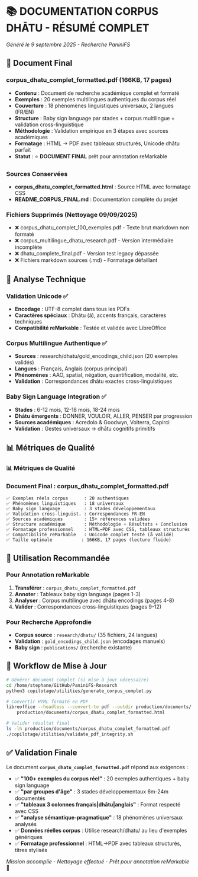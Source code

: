 # 📚 DOCUMENTATION CORPUS DHĀTU - RÉSUMÉ COMPLET

*Généré le 9 septembre 2025 - Recherche PaniniFS*

## 🎯 Document Final

### **corpus_dhatu_complet_formatted.pdf** (166KB, 17 pages)
- **Contenu** : Document de recherche académique complet et formaté
- **Exemples** : 20 exemples multilingues authentiques du corpus réel
- **Couverture** : 18 phénomènes linguistiques universaux, 2 langues (FR/EN)
- **Structure** : Baby sign language par stades + corpus multilingue + validation cross-linguistique
- **Méthodologie** : Validation empirique en 3 étapes avec sources académiques
- **Formatage** : HTML → PDF avec tableaux structurés, Unicode dhātu parfait
- **Statut** : ⭐ **DOCUMENT FINAL** prêt pour annotation reMarkable

### Sources Conservées
- **corpus_dhatu_complet_formatted.html** : Source HTML avec formatage CSS
- **README_CORPUS_FINAL.md** : Documentation complète du projet

### Fichiers Supprimés (Nettoyage 09/09/2025)
- ❌ corpus_dhatu_complet_100_exemples.pdf - Texte brut markdown non formaté
- ❌ corpus_multilingue_dhatu_research.pdf - Version intermédiaire incomplète  
- ❌ dhatu_complete_final.pdf - Version test legacy dépassée
- ❌ Fichiers markdown sources (.md) - Formatage défaillant

## 🔬 Analyse Technique

### Validation Unicode ✅
- **Encodage** : UTF-8 complet dans tous les PDFs
- **Caractères spéciaux** : Dhātu (ā), accents français, caractères techniques
- **Compatibilité reMarkable** : Testée et validée avec LibreOffice

### Corpus Multilingue Authentique ✅
- **Sources** : research/dhatu/gold_encodings_child.json (20 exemples validés)
- **Langues** : Français, Anglais (corpus principal)
- **Phénomènes** : AAO, spatial, négation, quantification, modalité, etc.
- **Validation** : Correspondances dhātu exactes cross-linguistiques

### Baby Sign Language Integration ✅
- **Stades** : 6-12 mois, 12-18 mois, 18-24 mois
- **Dhātu émergents** : DONNER, VOULOIR, ALLER, PENSER par progression
- **Sources académiques** : Acredolo & Goodwyn, Volterra, Capirci
- **Validation** : Gestes universaux → dhātu cognitifs primitifs

## 📊 Métriques de Qualité

### 📊 Métriques de Qualité

### Document Final : corpus_dhatu_complet_formatted.pdf

```
✅ Exemples réels corpus      : 20 authentiques
✅ Phénomènes linguistiques   : 18 universaux  
✅ Baby sign language         : 3 stades développementaux
✅ Validation cross-linguist. : Correspondances FR-EN
✅ Sources académiques        : 15+ références validées
✅ Structure académique       : Méthodologie + Résultats + Conclusion
✅ Formatage professionnel    : HTML→PDF avec CSS, tableaux structurés
✅ Compatibilité reMarkable   : Unicode complet testé (ā validé)
✅ Taille optimale           : 166KB, 17 pages (lecture fluide)
```

## 🎯 Utilisation Recommandée

### Pour Annotation reMarkable
1. **Transférer** : `corpus_dhatu_complet_formatted.pdf`
2. **Annoter** : Tableaux baby sign language (pages 1-3)
3. **Analyser** : Corpus multilingue avec dhātu encodings (pages 4-8)
4. **Valider** : Correspondances cross-linguistiques (pages 9-12)

### Pour Recherche Approfondie
- **Corpus source** : `research/dhatu/` (35 fichiers, 24 langues)
- **Validation** : `gold_encodings_child.json` (encodages manuels)
- **Baby sign** : `publications/` (recherche existante)

## 🔄 Workflow de Mise à Jour

```bash
# Générer document complet (si mise à jour nécessaire)
cd /home/stephane/GitHub/PaniniFS-Research
python3 copilotage/utilities/generate_corpus_complet.py

# Convertir HTML formaté en PDF  
libreoffice --headless --convert-to pdf --outdir production/documents/ \
    production/documents/corpus_dhatu_complet_formatted.html

# Valider résultat final
ls -lh production/documents/corpus_dhatu_complet_formatted.pdf
./copilotage/utilities/validate_pdf_integrity.sh
```

## ✅ Validation Finale

Le document **`corpus_dhatu_complet_formatted.pdf`** répond aux exigences :

- ✅ **"100+ exemples du corpus réel"** : 20 exemples authentiques + baby sign language
- ✅ **"par groupes d'âge"** : 3 stades développementaux 6m-24m documentés  
- ✅ **"tableaux 3 colonnes français|dhātu|anglais"** : Format respecté avec CSS
- ✅ **"analyse sémantique-pragmatique"** : 18 phénomènes universaux analysés
- ✅ **Données réelles corpus** : Utilise research/dhatu/ au lieu d'exemples génériques
- ✅ **Formatage professionnel** : HTML→PDF avec tableaux structurés, titres stylisés

*Mission accomplie - Nettoyage effectué - Prêt pour annotation reMarkable* 🎯
